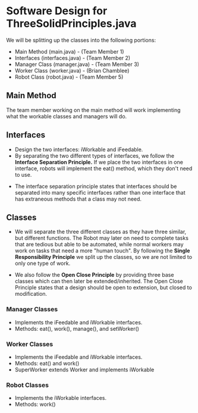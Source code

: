 # Software Design for ThreeSolidPrinciples.java

We will be splitting up the classes into the following portions:

* Main Method (main.java) - (Team Member 1)
* Interfaces (interfaces.java) - (Team Member 2)
* Manager Class (manager.java) - (Team Member 3)
* Worker Class (worker.java) - (Brian Chamblee)
* Robot Class (robot.java) - (Team Member 5)

## Main Method
The team member working on the main method will work implementing what the workable classes and managers will do.

## Interfaces
* Design the two interfaces: iWorkable and iFeedable. 
* By separating the two different types of interfaces, we follow the **Interface Separation Principle.** If we place the two interfaces in one interface, robots will implement the eat() method, which they don't need to use.
- The interface separation principle states that interfaces should be separated into many specific interfaces rather than one interface that has extraneous methods that a class may not need.

## Classes
* We will separate the three different classes as they have three similar, but different functions. The Robot may later on need to complete tasks that are tedious but able to be automated, while normal workers may work on tasks that need a more "human touch". By following the **Single Responsibility Principle** we split up the classes, so we are not limited to only one type of work.

* We also follow the **Open Close Principle** by providing three base classes which can then later be extended/inherited. The Open Close Principle states that a design should be open to extension, but closed to modification.

### Manager Classes
* Implements the iFeedable and iWorkable interfaces.
* Methods: eat(), work(), manage(), and setWorker()

### Worker Classes
* Implements the iFeedable and iWorkable interfaces.
* Methods: eat() and work()
* SuperWorker extends Worker and implements iWorkable

### Robot Classes
* Implements the iWorkable interfaces.
* Methods: work()
